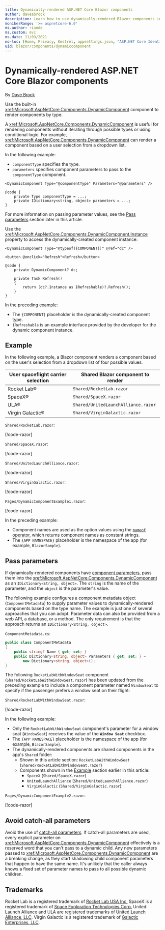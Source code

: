 ```yaml
---
title: Dynamically-rendered ASP.NET Core Blazor components
author: daveabrock
description: Learn how to use dynamically-rendered Blazor components in Blazor apps.
monikerRange: '>= aspnetcore-6.0'
ms.author: riande
ms.custom: mvc
ms.date: 11/09/2021
no-loc: [Home, Privacy, Kestrel, appsettings.json, "ASP.NET Core Identity", cookie, Cookie, Blazor, "Blazor Server", "Blazor WebAssembly", "Identity", "Let's Encrypt", Razor, SignalR]
uid: blazor/components/dynamiccomponent
---
```

# Dynamically-rendered ASP.NET Core Blazor components

By [Dave Brock](https://twitter.com/daveabrock)

Use the built-in <xref:Microsoft.AspNetCore.Components.DynamicComponent> component to render components by type.

A <xref:Microsoft.AspNetCore.Components.DynamicComponent> is useful for rendering components without iterating through possible types or using conditional logic. For example, <xref:Microsoft.AspNetCore.Components.DynamicComponent> can render a component based on a user selection from a dropdown list.

In the following example:

* `componentType` specifies the type.
* `parameters` specifies component parameters to pass to the `componentType` component.

```razor
<DynamicComponent Type="@componentType" Parameters="@parameters" />

@code {
    private Type componentType = ...;
    private IDictionary<string, object> parameters = ...;
}
```

For more information on passing parameter values, see the [Pass parameters](#pass-parameters) section later in this article.

Use the <xref:Microsoft.AspNetCore.Components.DynamicComponent.Instance> property to access the dynamically-created component instance:

```razor
<DynamicComponent Type="@typeof({COMPONENT})" @ref="dc" />

<button @onclick="Refresh">Refresh</button>

@code {
    private DynamicComponent? dc;

    private Task Refresh()
    {
        return (dc?.Instance as IRefreshable)?.Refresh();
    }
}
```

In the preceding example:

* The `{COMPONENT}` placeholder is the dynamically-created component type.
* `IRefreshable` is an example interface provided by the developer for the dynamic component instance.

## Example

In the following example, a Blazor component renders a component based on the user's selection from a dropdown list of four possible values.

| User spaceflight carrier selection | Shared Blazor component to render    |
| ---------------------------------- | ----------------------------------- |
| Rocket Lab&reg;                    | `Shared/RocketLab.razor`            |
| SpaceX&reg;                        | `Shared/SpaceX.razor`               |
| ULA&reg;                           | `Shared/UnitedLaunchAlliance.razor` |
| Virgin Galactic&reg;               | `Shared/VirginGalactic.razor`       |

`Shared/RocketLab.razor`:

[!code-razor[](~/blazor/samples/6.0/BlazorSample_WebAssembly/Shared/dynamiccomponent/RocketLab.razor)]

`Shared/SpaceX.razor`:

[!code-razor[](~/blazor/samples/6.0/BlazorSample_WebAssembly/Shared/dynamiccomponent/SpaceX.razor)]

`Shared/UnitedLaunchAlliance.razor`:

[!code-razor[](~/blazor/samples/6.0/BlazorSample_WebAssembly/Shared/dynamiccomponent/UnitedLaunchAlliance.razor)]

`Shared/VirginGalactic.razor`:

[!code-razor[](~/blazor/samples/6.0/BlazorSample_WebAssembly/Shared/dynamiccomponent/VirginGalactic.razor)]

`Pages/DynamicComponentExample1.razor`:

[!code-razor[](~/blazor/samples/6.0/BlazorSample_WebAssembly/Pages/dynamiccomponent/DynamicComponentExample1.razor)]

In the preceding example:

* Component names are used as the option values using the [`nameof` operator](/dotnet/csharp/language-reference/operators/nameof), which returns component names as constant strings.
* The `{APP NAMESPACE}` placeholder is the namespace of the app (for example, `BlazorSample`).

## Pass parameters

If dynamically-rendered components have [component parameters](xref:blazor/components/index#component-parameters), pass them into the <xref:Microsoft.AspNetCore.Components.DynamicComponent> as an `IDictionary<string, object>`. The `string` is the name of the parameter, and the `object` is the parameter's value.

The following example configures a component metadata object (`ComponentMetadata`) to supply parameter values to dynamically-rendered components based on the type name. The example is just one of several approaches that you can adopt. Parameter data can also be provided from a web API, a database, or a method. The only requirement is that the approach returns an `IDictionary<string, object>`.

`ComponentMetadata.cs`:

```csharp
public class ComponentMetadata
{
    public string? Name { get; set; }
    public Dictionary<string, object> Parameters { get; set; } = 
        new Dictionary<string, object>();
}
```

The following `RocketLabWithWindowSeat` component (`Shared/RocketLabWithWindowSeat.razor`) has been updated from the preceding example to include a component parameter named `WindowSeat` to specify if the passenger prefers a window seat on their flight:

`Shared/RocketLabWithWindowSeat.razor`:

[!code-razor[](~/blazor/samples/6.0/BlazorSample_WebAssembly/Shared/dynamiccomponent/RocketLabWithWindowSeat.razor?highlight=13-14)]

In the following example:

* Only the `RocketLabWithWindowSeat` component's parameter for a window seat (`WindowSeat`) receives the value of the **`Window Seat`** checkbox.
* The `{APP NAMESPACE}` placeholder is the namespace of the app (for example, `BlazorSample`).
* The dynamically-rendered components are shared components in the app's `Shared` folder:
  * Shown in this article section: `RocketLabWithWindowSeat` (`Shared/RocketLabWithWindowSeat.razor`)
  * Components shown in the [Example](#example) section earlier in this article:
    * `SpaceX` (`Shared/SpaceX.razor`)
    * `UnitedLaunchAlliance` (`Shared/UnitedLaunchAlliance.razor`)
    * `VirginGalactic` (`Shared/VirginGalactic.razor`)

`Pages/DynamicComponentExample2.razor`:

[!code-razor[](~/blazor/samples/6.0/BlazorSample_WebAssembly/Pages/dynamiccomponent/DynamicComponentExample2.razor)]

## Avoid catch-all parameters

Avoid the use of [catch-all parameters](xref:blazor/fundamentals/routing#catch-all-route-parameters). If catch-all parameters are used, every explicit parameter on <xref:Microsoft.AspNetCore.Components.DynamicComponent> effectively is a reserved word that you can't pass to a dynamic child. Any new parameters passed to <xref:Microsoft.AspNetCore.Components.DynamicComponent> are a breaking change, as they start shadowing child component parameters that happen to have the same name. It's unlikely that the caller always knows a fixed set of parameter names to pass to all possible dynamic children.

## Trademarks

Rocket Lab is a registered trademark of [Rocket Lab USA Inc.](https://www.rocketlabusa.com/) SpaceX is a registered trademark of [Space Exploration Technologies Corp.](https://www.spacex.com/) United Launch Alliance and ULA are registered trademarks of [United Launch Alliance, LLC](https://www.ulalaunch.com/). Virgin Galactic is a registered trademark of [Galactic Enterprises, LLC](https://www.virgingalactic.com/).
